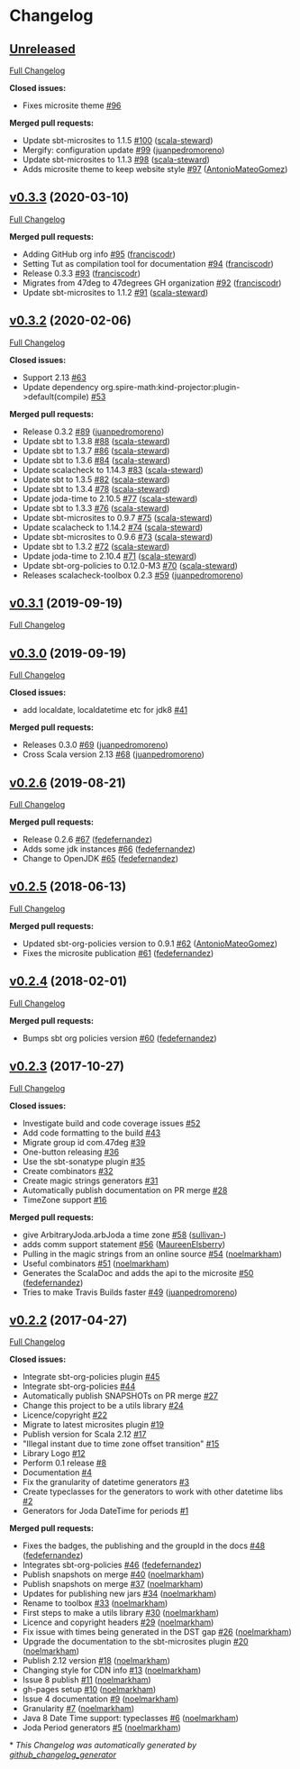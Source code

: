 # Changelog

## [Unreleased](https://github.com/47degrees/scalacheck-toolbox/tree/HEAD)

[Full Changelog](https://github.com/47degrees/scalacheck-toolbox/compare/v0.3.3...HEAD)

**Closed issues:**

- Fixes microsite theme [\#96](https://github.com/47degrees/scalacheck-toolbox/issues/96)

**Merged pull requests:**

- Update sbt-microsites to 1.1.5 [\#100](https://github.com/47degrees/scalacheck-toolbox/pull/100) ([scala-steward](https://github.com/scala-steward))
- Mergify: configuration update [\#99](https://github.com/47degrees/scalacheck-toolbox/pull/99) ([juanpedromoreno](https://github.com/juanpedromoreno))
- Update sbt-microsites to 1.1.3 [\#98](https://github.com/47degrees/scalacheck-toolbox/pull/98) ([scala-steward](https://github.com/scala-steward))
- Adds microsite theme to keep website style [\#97](https://github.com/47degrees/scalacheck-toolbox/pull/97) ([AntonioMateoGomez](https://github.com/AntonioMateoGomez))

## [v0.3.3](https://github.com/47degrees/scalacheck-toolbox/tree/v0.3.3) (2020-03-10)

[Full Changelog](https://github.com/47degrees/scalacheck-toolbox/compare/v0.3.2...v0.3.3)

**Merged pull requests:**

- Adding GitHub org info [\#95](https://github.com/47degrees/scalacheck-toolbox/pull/95) ([franciscodr](https://github.com/franciscodr))
- Setting Tut as compilation tool for documentation [\#94](https://github.com/47degrees/scalacheck-toolbox/pull/94) ([franciscodr](https://github.com/franciscodr))
- Release 0.3.3 [\#93](https://github.com/47degrees/scalacheck-toolbox/pull/93) ([franciscodr](https://github.com/franciscodr))
- Migrates from 47deg to 47degrees GH organization [\#92](https://github.com/47degrees/scalacheck-toolbox/pull/92) ([franciscodr](https://github.com/franciscodr))
- Update sbt-microsites to 1.1.2 [\#91](https://github.com/47degrees/scalacheck-toolbox/pull/91) ([scala-steward](https://github.com/scala-steward))

## [v0.3.2](https://github.com/47degrees/scalacheck-toolbox/tree/v0.3.2) (2020-02-06)

[Full Changelog](https://github.com/47degrees/scalacheck-toolbox/compare/v0.3.1...v0.3.2)

**Closed issues:**

- Support 2.13 [\#63](https://github.com/47degrees/scalacheck-toolbox/issues/63)
- Update dependency org.spire-math:kind-projector:plugin-\>default\(compile\) [\#53](https://github.com/47degrees/scalacheck-toolbox/issues/53)

**Merged pull requests:**

- Release 0.3.2 [\#89](https://github.com/47degrees/scalacheck-toolbox/pull/89) ([juanpedromoreno](https://github.com/juanpedromoreno))
- Update sbt to 1.3.8 [\#88](https://github.com/47degrees/scalacheck-toolbox/pull/88) ([scala-steward](https://github.com/scala-steward))
- Update sbt to 1.3.7 [\#86](https://github.com/47degrees/scalacheck-toolbox/pull/86) ([scala-steward](https://github.com/scala-steward))
- Update sbt to 1.3.6 [\#84](https://github.com/47degrees/scalacheck-toolbox/pull/84) ([scala-steward](https://github.com/scala-steward))
- Update scalacheck to 1.14.3 [\#83](https://github.com/47degrees/scalacheck-toolbox/pull/83) ([scala-steward](https://github.com/scala-steward))
- Update sbt to 1.3.5 [\#82](https://github.com/47degrees/scalacheck-toolbox/pull/82) ([scala-steward](https://github.com/scala-steward))
- Update sbt to 1.3.4 [\#78](https://github.com/47degrees/scalacheck-toolbox/pull/78) ([scala-steward](https://github.com/scala-steward))
- Update joda-time to 2.10.5 [\#77](https://github.com/47degrees/scalacheck-toolbox/pull/77) ([scala-steward](https://github.com/scala-steward))
- Update sbt to 1.3.3 [\#76](https://github.com/47degrees/scalacheck-toolbox/pull/76) ([scala-steward](https://github.com/scala-steward))
- Update sbt-microsites to 0.9.7 [\#75](https://github.com/47degrees/scalacheck-toolbox/pull/75) ([scala-steward](https://github.com/scala-steward))
- Update scalacheck to 1.14.2 [\#74](https://github.com/47degrees/scalacheck-toolbox/pull/74) ([scala-steward](https://github.com/scala-steward))
- Update sbt-microsites to 0.9.6 [\#73](https://github.com/47degrees/scalacheck-toolbox/pull/73) ([scala-steward](https://github.com/scala-steward))
- Update sbt to 1.3.2 [\#72](https://github.com/47degrees/scalacheck-toolbox/pull/72) ([scala-steward](https://github.com/scala-steward))
- Update joda-time to 2.10.4 [\#71](https://github.com/47degrees/scalacheck-toolbox/pull/71) ([scala-steward](https://github.com/scala-steward))
- Update sbt-org-policies to 0.12.0-M3 [\#70](https://github.com/47degrees/scalacheck-toolbox/pull/70) ([scala-steward](https://github.com/scala-steward))
- Releases scalacheck-toolbox 0.2.3 [\#59](https://github.com/47degrees/scalacheck-toolbox/pull/59) ([juanpedromoreno](https://github.com/juanpedromoreno))

## [v0.3.1](https://github.com/47degrees/scalacheck-toolbox/tree/v0.3.1) (2019-09-19)

[Full Changelog](https://github.com/47degrees/scalacheck-toolbox/compare/v0.3.0...v0.3.1)

## [v0.3.0](https://github.com/47degrees/scalacheck-toolbox/tree/v0.3.0) (2019-09-19)

[Full Changelog](https://github.com/47degrees/scalacheck-toolbox/compare/v0.2.6...v0.3.0)

**Closed issues:**

- add localdate, localdatetime etc for jdk8 [\#41](https://github.com/47degrees/scalacheck-toolbox/issues/41)

**Merged pull requests:**

- Releases 0.3.0 [\#69](https://github.com/47degrees/scalacheck-toolbox/pull/69) ([juanpedromoreno](https://github.com/juanpedromoreno))
- Cross Scala version 2.13 [\#68](https://github.com/47degrees/scalacheck-toolbox/pull/68) ([juanpedromoreno](https://github.com/juanpedromoreno))

## [v0.2.6](https://github.com/47degrees/scalacheck-toolbox/tree/v0.2.6) (2019-08-21)

[Full Changelog](https://github.com/47degrees/scalacheck-toolbox/compare/v0.2.5...v0.2.6)

**Merged pull requests:**

- Release 0.2.6 [\#67](https://github.com/47degrees/scalacheck-toolbox/pull/67) ([fedefernandez](https://github.com/fedefernandez))
- Adds some jdk instances [\#66](https://github.com/47degrees/scalacheck-toolbox/pull/66) ([fedefernandez](https://github.com/fedefernandez))
- Change to OpenJDK [\#65](https://github.com/47degrees/scalacheck-toolbox/pull/65) ([fedefernandez](https://github.com/fedefernandez))

## [v0.2.5](https://github.com/47degrees/scalacheck-toolbox/tree/v0.2.5) (2018-06-13)

[Full Changelog](https://github.com/47degrees/scalacheck-toolbox/compare/v0.2.4...v0.2.5)

**Merged pull requests:**

- Updated sbt-org-policies version to 0.9.1 [\#62](https://github.com/47degrees/scalacheck-toolbox/pull/62) ([AntonioMateoGomez](https://github.com/AntonioMateoGomez))
- Fixes the microsite publication [\#61](https://github.com/47degrees/scalacheck-toolbox/pull/61) ([fedefernandez](https://github.com/fedefernandez))

## [v0.2.4](https://github.com/47degrees/scalacheck-toolbox/tree/v0.2.4) (2018-02-01)

[Full Changelog](https://github.com/47degrees/scalacheck-toolbox/compare/v0.2.3...v0.2.4)

**Merged pull requests:**

- Bumps sbt org policies version [\#60](https://github.com/47degrees/scalacheck-toolbox/pull/60) ([fedefernandez](https://github.com/fedefernandez))

## [v0.2.3](https://github.com/47degrees/scalacheck-toolbox/tree/v0.2.3) (2017-10-27)

[Full Changelog](https://github.com/47degrees/scalacheck-toolbox/compare/v0.2.2...v0.2.3)

**Closed issues:**

- Investigate build and code coverage issues [\#52](https://github.com/47degrees/scalacheck-toolbox/issues/52)
- Add code formatting to the build [\#43](https://github.com/47degrees/scalacheck-toolbox/issues/43)
- Migrate group id com.47deg [\#39](https://github.com/47degrees/scalacheck-toolbox/issues/39)
- One-button releasing [\#36](https://github.com/47degrees/scalacheck-toolbox/issues/36)
- Use the sbt-sonatype plugin [\#35](https://github.com/47degrees/scalacheck-toolbox/issues/35)
- Create combinators [\#32](https://github.com/47degrees/scalacheck-toolbox/issues/32)
- Create magic strings generators [\#31](https://github.com/47degrees/scalacheck-toolbox/issues/31)
- Automatically publish documentation on PR merge [\#28](https://github.com/47degrees/scalacheck-toolbox/issues/28)
- TimeZone support [\#16](https://github.com/47degrees/scalacheck-toolbox/issues/16)

**Merged pull requests:**

- give ArbitraryJoda.arbJoda a time zone [\#58](https://github.com/47degrees/scalacheck-toolbox/pull/58) ([sullivan-](https://github.com/sullivan-))
- adds comm support statement [\#56](https://github.com/47degrees/scalacheck-toolbox/pull/56) ([MaureenElsberry](https://github.com/MaureenElsberry))
- Pulling in the magic strings from an online source [\#54](https://github.com/47degrees/scalacheck-toolbox/pull/54) ([noelmarkham](https://github.com/noelmarkham))
- Useful combinators [\#51](https://github.com/47degrees/scalacheck-toolbox/pull/51) ([noelmarkham](https://github.com/noelmarkham))
- Generates the ScalaDoc and adds the api to the microsite [\#50](https://github.com/47degrees/scalacheck-toolbox/pull/50) ([fedefernandez](https://github.com/fedefernandez))
- Tries to make Travis Builds faster [\#49](https://github.com/47degrees/scalacheck-toolbox/pull/49) ([juanpedromoreno](https://github.com/juanpedromoreno))

## [v0.2.2](https://github.com/47degrees/scalacheck-toolbox/tree/v0.2.2) (2017-04-27)

[Full Changelog](https://github.com/47degrees/scalacheck-toolbox/compare/be4059bcbe415ec0a6dbdb471421be77265db99f...v0.2.2)

**Closed issues:**

- Integrate sbt-org-policies plugin [\#45](https://github.com/47degrees/scalacheck-toolbox/issues/45)
- Integrate sbt-org-policies [\#44](https://github.com/47degrees/scalacheck-toolbox/issues/44)
- Automatically publish SNAPSHOTs on PR merge [\#27](https://github.com/47degrees/scalacheck-toolbox/issues/27)
- Change this project to be a utils library [\#24](https://github.com/47degrees/scalacheck-toolbox/issues/24)
- Licence/copyright [\#22](https://github.com/47degrees/scalacheck-toolbox/issues/22)
- Migrate to latest microsites plugin [\#19](https://github.com/47degrees/scalacheck-toolbox/issues/19)
- Publish version for Scala 2.12 [\#17](https://github.com/47degrees/scalacheck-toolbox/issues/17)
- "Illegal instant due to time zone offset transition" [\#15](https://github.com/47degrees/scalacheck-toolbox/issues/15)
- Library Logo [\#12](https://github.com/47degrees/scalacheck-toolbox/issues/12)
- Perform 0.1 release [\#8](https://github.com/47degrees/scalacheck-toolbox/issues/8)
- Documentation [\#4](https://github.com/47degrees/scalacheck-toolbox/issues/4)
- Fix the granularity of datetime generators [\#3](https://github.com/47degrees/scalacheck-toolbox/issues/3)
- Create typeclasses for the generators to work with other datetime libs [\#2](https://github.com/47degrees/scalacheck-toolbox/issues/2)
- Generators for Joda DateTime for periods [\#1](https://github.com/47degrees/scalacheck-toolbox/issues/1)

**Merged pull requests:**

- Fixes the badges, the publishing and the groupId in the docs [\#48](https://github.com/47degrees/scalacheck-toolbox/pull/48) ([fedefernandez](https://github.com/fedefernandez))
- Integrates sbt-org-policies [\#46](https://github.com/47degrees/scalacheck-toolbox/pull/46) ([fedefernandez](https://github.com/fedefernandez))
- Publish snapshots on merge [\#40](https://github.com/47degrees/scalacheck-toolbox/pull/40) ([noelmarkham](https://github.com/noelmarkham))
- Publish snapshots on merge [\#37](https://github.com/47degrees/scalacheck-toolbox/pull/37) ([noelmarkham](https://github.com/noelmarkham))
- Updates for publishing new jars [\#34](https://github.com/47degrees/scalacheck-toolbox/pull/34) ([noelmarkham](https://github.com/noelmarkham))
- Rename to toolbox [\#33](https://github.com/47degrees/scalacheck-toolbox/pull/33) ([noelmarkham](https://github.com/noelmarkham))
- First steps to make a utils library [\#30](https://github.com/47degrees/scalacheck-toolbox/pull/30) ([noelmarkham](https://github.com/noelmarkham))
- Licence and copyright headers [\#29](https://github.com/47degrees/scalacheck-toolbox/pull/29) ([noelmarkham](https://github.com/noelmarkham))
- Fix issue with times being generated in the DST gap [\#26](https://github.com/47degrees/scalacheck-toolbox/pull/26) ([noelmarkham](https://github.com/noelmarkham))
- Upgrade the documentation to the sbt-microsites plugin [\#20](https://github.com/47degrees/scalacheck-toolbox/pull/20) ([noelmarkham](https://github.com/noelmarkham))
- Publish 2.12 version [\#18](https://github.com/47degrees/scalacheck-toolbox/pull/18) ([noelmarkham](https://github.com/noelmarkham))
- Changing style for CDN info [\#13](https://github.com/47degrees/scalacheck-toolbox/pull/13) ([noelmarkham](https://github.com/noelmarkham))
- Issue 8 publish [\#11](https://github.com/47degrees/scalacheck-toolbox/pull/11) ([noelmarkham](https://github.com/noelmarkham))
- gh-pages setup [\#10](https://github.com/47degrees/scalacheck-toolbox/pull/10) ([noelmarkham](https://github.com/noelmarkham))
- Issue 4 documentation [\#9](https://github.com/47degrees/scalacheck-toolbox/pull/9) ([noelmarkham](https://github.com/noelmarkham))
- Granularity [\#7](https://github.com/47degrees/scalacheck-toolbox/pull/7) ([noelmarkham](https://github.com/noelmarkham))
- Java 8 Date Time support: typeclasses [\#6](https://github.com/47degrees/scalacheck-toolbox/pull/6) ([noelmarkham](https://github.com/noelmarkham))
- Joda Period generators [\#5](https://github.com/47degrees/scalacheck-toolbox/pull/5) ([noelmarkham](https://github.com/noelmarkham))



\* *This Changelog was automatically generated by [github_changelog_generator](https://github.com/github-changelog-generator/github-changelog-generator)*

